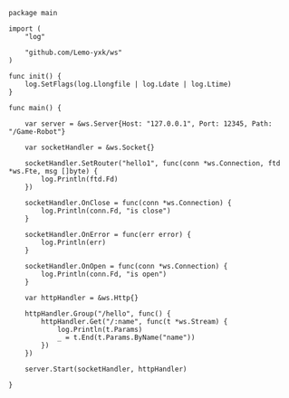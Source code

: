     package main
    
    import (
        "log"
    
        "github.com/Lemo-yxk/ws"
    )
    
    func init() {
        log.SetFlags(log.Llongfile | log.Ldate | log.Ltime)
    }
    
    func main() {
    
        var server = &ws.Server{Host: "127.0.0.1", Port: 12345, Path: "/Game-Robot"}
    
        var socketHandler = &ws.Socket{}
    
        socketHandler.SetRouter("hello1", func(conn *ws.Connection, ftd *ws.Fte, msg []byte) {
            log.Println(ftd.Fd)
        })
    
        socketHandler.OnClose = func(conn *ws.Connection) {
            log.Println(conn.Fd, "is close")
        }
    
        socketHandler.OnError = func(err error) {
            log.Println(err)
        }
    
        socketHandler.OnOpen = func(conn *ws.Connection) {
            log.Println(conn.Fd, "is open")
        }
    
        var httpHandler = &ws.Http{}
    
        httpHandler.Group("/hello", func() {
            httpHandler.Get("/:name", func(t *ws.Stream) {
                log.Println(t.Params)
                _ = t.End(t.Params.ByName("name"))
            })
        })
    
        server.Start(socketHandler, httpHandler)
    
    }
